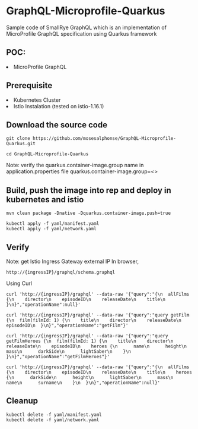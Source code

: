 # GraphQL-Microprofile-Quarkus
Sample code of SmallRye GraphQL which is an implementation of MicroProfile GraphQL specification using Quarkus framework

## POC:
<li>
MicroProfile GraphQL
</li>

## Prerequisite

<li>
Kubernetes Cluster
 </li>
 <li>
Istio Instalation (tested on istio-1.16.1)
</li>


## Download the source code

```
git clone https://github.com/mosesalphonse/GraphQL-Microprofile-Quarkus.git

cd GraphQL-Microprofile-Quarkus

```

Note: verify the quarkus.container-image.group name in application.properties file
quarkus.container-image.group=<<gcp project id>>

## Build, push the image into rep and deploy in kubernetes and istio

```
mvn clean package -Dnative -Dquarkus.container-image.push=true

kubectl apply -f yaml/manifest.yaml
kubectl apply -f yaml/network.yaml

```
## Verify

Note: get Istio Ingress Gateway external IP
In browser, 

```
http://{ingressIP}/graphql/schema.graphql

```
Using Curl

```
curl 'http://{ingressIP}/graphql' --data-raw '{"query":"{\n  allFilms {\n    director\n    episodeID\n    releaseDate\n    title\n  }\n}","operationName":null}'

curl 'http://{ingressIP}/graphql' --data-raw '{"query":"query getFilm {\n  film(filmId: 1) {\n    title\n    director\n    releaseDate\n    episodeID\n  }\n}","operationName":"getFilm"}'

curl 'http://{ingressIP}/graphql' --data-raw '{"query":"query getFilmHeroes {\n  film(filmId: 1) {\n    title\n    director\n    releaseDate\n    episodeID\n    heroes {\n      name\n      height\n      mass\n      darkSide\n      lightSaber\n    }\n  }\n}","operationName":"getFilmHeroes"}'

curl 'http://{ingressIP}/graphql' --data-raw '{"query":"{\n  allFilms {\n    director\n    episodeID\n    releaseDate\n    title\n    heroes {\n      darkSide\n      height\n      lightSaber\n      mass\n      name\n      surname\n    }\n  }\n}","operationName":null}'

```
## Cleanup

```
kubectl delete -f yaml/manifest.yaml
kubectl delete -f yaml/network.yaml

```
